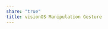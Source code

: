 ```yaml
---
share: "true"
title: visionOS Manipulation Gesture
---
```

<script src="https://gist.github.com/elkraneo/5ccd1e1be8f29844008fc5a09748350b.js"></script>